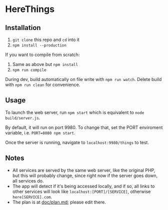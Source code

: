 # HereThings

## Installation

 1. `git clone` this repo and `cd` into it
 2. `npm install --production`

If you want to compile from scratch:

 1. Same as above but `npm install`
 2. `npm run compile`

During dev, build automatically on file write with `npm run watch`. Delete build with `npm run clean` for convenience.

## Usage

To launch the web server, run `npm start` which is equivalent to `node build/server.js`.

By default, it will run on port 9980. To change that, set the PORT enviroment variable, i.e. `PORT=8080 npm start`.

Once the server is running, navigate to `localhost:9980/things` to test.

## Notes

 - All services are served by the same web server, like the original PHP, but this will probably change, since right now if the server goes down, all services do.
 - The app will detect if it's being accessed locally, and if so, all links to other services will look like `localhost:[PORT]/[SERVICE]`, otherwise `here[SERVICE].com`.
 - The plan is at [doc/plan.md](doc/plan.md); please edit there.
